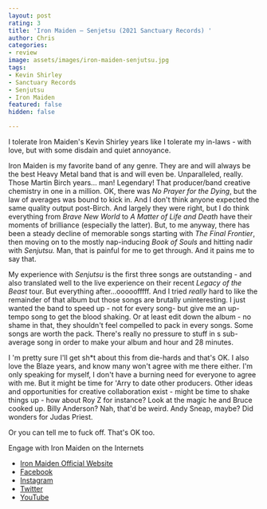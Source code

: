 ```yaml
---
layout: post
rating: 3
title: 'Iron Maiden – Senjetsu (2021 Sanctuary Records) '
author: Chris
categories:
- review
image: assets/images/iron-maiden-senjutsu.jpg
tags:
- Kevin Shirley
- Sanctuary Records
- Senjutsu
- Iron Maiden
featured: false
hidden: false

---
```


I tolerate Iron Maiden's Kevin Shirley years like I tolerate my in-laws - with love, but with some disdain and quiet annoyance. 

Iron Maiden is my favorite band of any genre.  They are and will always be the best Heavy Metal band that is and will even be. Unparalleled, really.  Those Martin Birch years... man!  Legendary!  That producer/band creative chemistry in one in a million.  OK, there was _No Prayer for the Dying_, but the law of averages was bound to kick in.  And I don't think anyone expected the same quality output post-Birch.  And largely they were right, but I do think everything from _Brave New World_ to _A Matter of Life and Death_ have their moments of brilliance (especially the latter). But, to me anyway, there has been a steady decline of memorable songs starting with _The Final Frontier_, then moving on to the mostly nap-inducing _Book of Souls_ and hitting nadir with _Senjutsu._ Man, that is painful for me to get through.  And it pains me to say that. 

My experience with _Senjutsu_ is the first three songs are outstanding - and also translated well to the live experience on their recent _Legacy of the Beast_ tour. But everything after...ooooofffff.  And I tried _really_ hard to like the remainder of that album but those songs are brutally uninteresting.  I just wanted the band to speed up - not for every song- but give me an up-tempo song to get the blood shaking.  Or at least edit down the album - no shame in that, they shouldn't feel compelled to pack in every songs. Some songs are worth the pack.  There's really no pressure to stuff in s sub-average song in order to make your album and hour and 28 minutes.   

I 'm pretty sure I'll get sh*t about this from die-hards and that's OK.  I also love the Blaze years, and know many won't agree with me there either.  I'm only speaking for myself, I don't have a burning need for everyone to agree with me. But it might be time for 'Arry to date other producers.  Other ideas and opportunities for creative collaboration exist - might be time to shake things up - how about Roy Z for instance?  Look at the magic he and Bruce cooked up.   Billy Anderson? Nah, that'd be weird.  Andy Sneap, maybe? Did wonders for Judas Priest. 

Or you can tell me to fuck off. That's OK too. 

Engage with Iron Maiden on the Internets

* [Iron Maiden Official Website]( "https://www.ironmaiden.com/")
* [Facebook](https://www.facebook.com/ironmaiden)
* [Instagram]()
* [Twitter]()
* [YouTube](https://www.youtube.com/user/ironmaiden)
